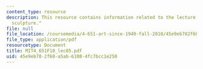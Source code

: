 ```yaml
---
content_type: resource
description: This resource contains information related to the lecture "abstract expressionist
  sculpture."
file: null
file_location: /coursemedia/4-651-art-since-1940-fall-2010/45e9eb782f60a5ab61084fc7bcc1e250_MIT4_651F10_lec05.pdf
file_type: application/pdf
resourcetype: Document
title: MIT4_651F10_lec05.pdf
uid: 45e9eb78-2f60-a5ab-6108-4fc7bcc1e250
---
```

